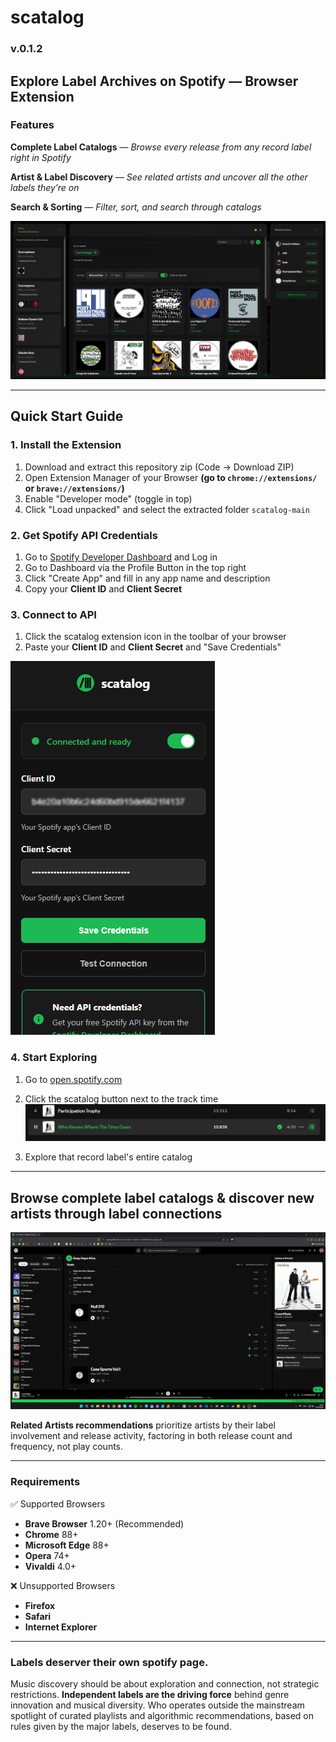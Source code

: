 # scatalog 
### v.0.1.2

## Explore Label Archives on Spotify — Browser Extension






###  Features

**Complete Label Catalogs** — *Browse every release from any record label right in Spotify*

**Artist & Label Discovery** — *See related artists and uncover all the other labels they’re on*

**Search & Sorting** — *Filter, sort, and search through catalogs*

![Screenshot of the scatalog Interface](./content/img/main-screenshot.png)


_________________________________________________



##  Quick Start Guide


### 1. Install the Extension
1. Download and extract this repository zip (Code → Download ZIP)
4. Open Extension Manager of your Browser 
**(go to `chrome://extensions/` or `brave://extensions/`)**
4. Enable "Developer mode" (toggle in top)
5. Click "Load unpacked" and select the extracted folder `scatalog-main`

### 2. Get Spotify API Credentials
1. Go to [Spotify Developer Dashboard](https://developer.spotify.com/dashboard) and Log in
2. Go to Dashboard via the Profile Button in the top right
3. Click "Create App" and fill in any app name and description
4. Copy your **Client ID** and **Client Secret**

### 3. Connect to API
1. Click the scatalog extension icon in the toolbar of your browser
2. Paste your **Client ID** and **Client Secret** and "Save Credentials"

![Setup Screenshot.](./content/img/setup-screenshot.png)


### 4. Start Exploring
1. Go to [open.spotify.com](https://open.spotify.com)
2. Click the scatalog button next to the track time
![Screenshot of Spotify interface showing a track titled "Who Knows Where The Time Goes" by Participation Trophy, with playback controls and track details visible.](./content/img/button-screenshot.png)


3. Explore that record label's entire catalog




_________________________________________________


## Browse complete label catalogs & discover new artists through label connections  


![Screenshot of Spotify interface showing a track titled "Who Knows Where The Time Goes" by Participation Trophy, with playback controls and track details visible.](./content/img/demo.gif)

**Related Artists recommendations** prioritize artists by their label involvement and release activity, factoring in both release count and frequency, not play counts.

_________________________________________________

### Requirements

 ✅ Supported Browsers
 - **Brave Browser** 1.20+ (Recommended)
- **Chrome** 88+ 
- **Microsoft Edge** 88+ 
- **Opera** 74+ 
- **Vivaldi** 4.0+

❌ Unsupported Browsers
- **Firefox**
- **Safari** 
- **Internet Explorer** 


_________________________________________________

### Labels deserver their own spotify page.  
Music discovery should be about exploration and connection, not strategic restrictions. 
**Independent labels are the driving force** behind genre innovation and musical diversity. Who operates outside the mainstream spotlight of curated playlists and algorithmic recommendations, based on rules given by the major labels, deserves to be found. 